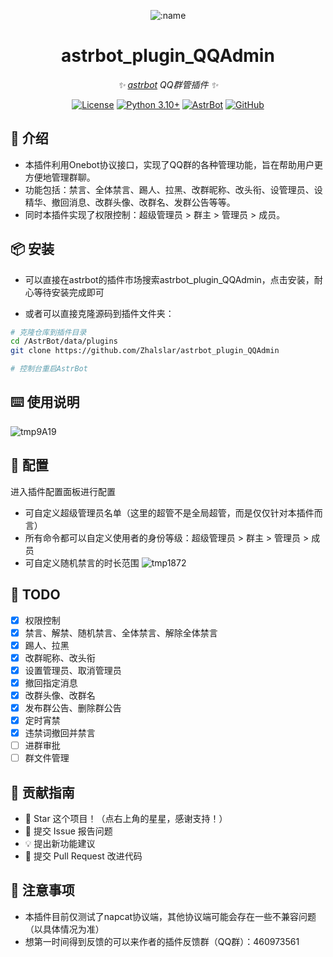 
<div align="center">

![:name](https://count.getloli.com/@astrbot_plugin_QQAdmin?name=astrbot_plugin_QQAdmin&theme=minecraft&padding=6&offset=0&align=top&scale=1&pixelated=1&darkmode=auto)

# astrbot_plugin_QQAdmin

_✨ [astrbot](https://github.com/AstrBotDevs/AstrBot) QQ群管插件 ✨_  

[![License](https://img.shields.io/badge/License-MIT-green.svg)](https://opensource.org/licenses/MIT)
[![Python 3.10+](https://img.shields.io/badge/Python-3.10%2B-blue.svg)](https://www.python.org/)
[![AstrBot](https://img.shields.io/badge/AstrBot-3.4%2B-orange.svg)](https://github.com/Soulter/AstrBot)
[![GitHub](https://img.shields.io/badge/作者-Zhalslar-blue)](https://github.com/Zhalslar)

</div>

## 🤝 介绍

- 本插件利用Onebot协议接口，实现了QQ群的各种管理功能，旨在帮助用户更方便地管理群聊。  
- 功能包括：禁言、全体禁言、踢人、拉黑、改群昵称、改头衔、设管理员、设精华、撤回消息、改群头像、改群名、发群公告等等。
- 同时本插件实现了权限控制：超级管理员 > 群主 > 管理员 > 成员。

## 📦 安装

- 可以直接在astrbot的插件市场搜索astrbot_plugin_QQAdmin，点击安装，耐心等待安装完成即可  

- 或者可以直接克隆源码到插件文件夹：

```bash
# 克隆仓库到插件目录
cd /AstrBot/data/plugins
git clone https://github.com/Zhalslar/astrbot_plugin_QQAdmin

# 控制台重启AstrBot
```

## ⌨️ 使用说明

![tmp9A19](https://github.com/user-attachments/assets/3ecd3121-aa38-4bf5-b0e9-566b96237008)

## 🤝 配置

进入插件配置面板进行配置

- 可自定义超级管理员名单（这里的超管不是全局超管，而是仅仅针对本插件而言）
- 所有命令都可以自定义使用者的身份等级：超级管理员 > 群主 > 管理员 > 成员
- 可自定义随机禁言的时长范围
![tmp1872](https://github.com/user-attachments/assets/39eb983d-7eb0-4df7-a8b7-1f5fb8f7eef0)

## 🤝 TODO

- [x] 权限控制
- [x] 禁言、解禁、随机禁言、全体禁言、解除全体禁言
- [x] 踢人、拉黑
- [x] 改群昵称、改头衔
- [x] 设置管理员、取消管理员
- [x] 撤回指定消息
- [x] 改群头像、改群名
- [x] 发布群公告、删除群公告
- [x] 定时宵禁
- [x] 违禁词撤回并禁言
- [ ] 进群审批
- [ ] 群文件管理

## 👥 贡献指南

- 🌟 Star 这个项目！（点右上角的星星，感谢支持！）
- 🐛 提交 Issue 报告问题
- 💡 提出新功能建议
- 🔧 提交 Pull Request 改进代码

## 📌 注意事项

- 本插件目前仅测试了napcat协议端，其他协议端可能会存在一些不兼容问题（以具体情况为准）
- 想第一时间得到反馈的可以来作者的插件反馈群（QQ群）：460973561
